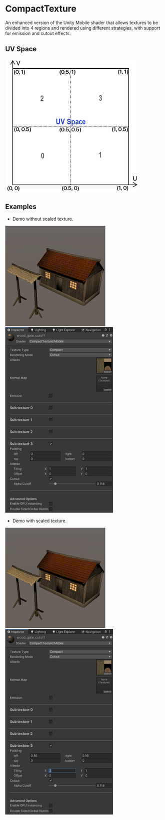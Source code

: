 # CompactTexture
An enhanced version of the Unity Mobile shader that allows textures to be divided into 4 regions and rendered using different strategies, with support for emission and cutout effects.

## UV Space
<img src="/Documents/Images/uvspace.png" width="428" height="428" alt="UV Space"></img>

## Examples
- Demo without scaled texture.

<img src="/Documents/Images/exampleA.png" width="320" height="320" alt="example A"></img>
<img src="/Documents/Images/materialA.png" width="345" height="592" alt="material A"></img>
- Demo with scaled texture.

<img src="/Documents/Images/exampleB.png" width="320" height="320" alt="example B"></img>
<img src="/Documents/Images/materialB.png" width="345" height="592" alt="material B"></img>
